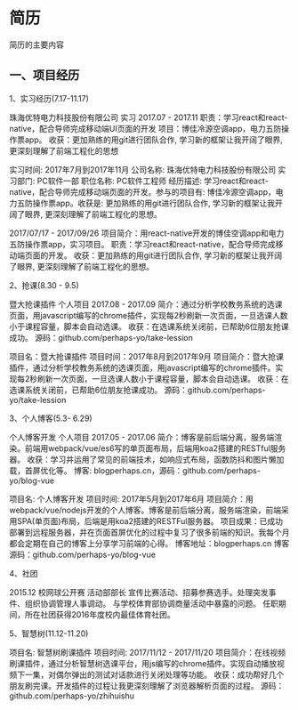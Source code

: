 <!-- 2017/9/13 -->

# 简历

简历的主要内容
<!--more-->

## 一、项目经历

1、实习经历(7.17-11.17)

珠海优特电力科技股份有限公司           实习                       2017.07 - 2017.11
职责：学习react和react-native，配合导师完成移动端UI页面的开发
项目：博佳冷源空调app，电力五防操作票app。
收获：更加熟练的用git进行团队合作, 学习新的框架让我开阔了眼界, 更深刻理解了前端工程化的思想

实习时间: 2017年7月到2017年11月
公司名称: 珠海优特电力科技股份有限公司
实习部门: PC软件一部
职位名称: PC软件工程师
经历描述: 学习react和react-native，配合导师完成移动端页面的开发。参与的项目有: 博佳冷源空调app，电力五防操作票app。收获是: 更加熟练的用git进行团队合作, 学习新的框架让我开阔了眼界, 更深刻理解了前端工程化的思想。

2017/07/17 - 2017/09/26
项目简介：用react-native开发的博佳空调app和电力五防操作票app，实习项目。
职责：学习react和react-native，配合导师完成移动端页面的开发。
收获：更加熟练的用git进行团队合作, 学习新的框架让我开阔了眼界, 更深刻理解了前端工程化的思想。

2、抢课(8.30 - 9.5)

暨大抢课插件                        个人项目                     2017.08 - 2017.09
简介：通过分析学校教务系统的选课页面，用javascript编写的chrome插件，实现每2秒刷新一次页面，一旦选课人数小于课程容量，脚本会自动选课。
收获：在选课系统关闭前，已帮助6位朋友抢课成功。
源码：github.com/perhaps-yo/take-lession

项目名：暨大抢课插件
项目时间：2017年8月到2017年9月
项目简介：暨大抢课插件，通过分析学校教务系统的选课页面，用javascript编写的chrome插件。实现每2秒刷新一次页面，一旦选课人数小于课程容量，脚本会自动选课。
收获：在选课系统关闭前，已帮助6位朋友抢课成功。
源码：github.com/perhaps-yo/take-lession

3、个人博客(5.3- 6.29)

个人博客开发                        个人项目                     2017.05 - 2017.06
简介：博客是前后端分离，服务端渲染。前端用webpack/vue/es6写的单页面布局，后端用koa2搭建的RESTful服务器。
收获：学习并运用了常见的前端技术，如响应式布局，函数防抖和图片懒加载，首屏优化等。
博客: blogperhaps.cn，源码：github.com/perhaps-yo/blog-vue

项目名: 个人博客开发
项目时间: 2017年5月到2017年6月
项目简介：用webpack/vue/nodejs开发的个人博客。博客是前后端分离，服务端渲染，前端采用SPA(单页面)布局，后端是用koa2搭建的RESTFul服务器。
项目成果：已成功部署到远程服务器，并在页面首屏优化的过程中复习了很多前端的知识。我每个月都会定期在自己的博客上分享学习前端的心得。
博客地址：blogperhaps.cn
博客源码：github.com/perhaps-yo/blog-vue

4、社团

2015.12 校网球公开赛 活动部部长
宣传比赛活动、招募参赛选手。处理突发事件、组织协调管理人事调动。
与学校体育部协调商量活动中暴露的问题。
任职期间，所在社团获得2016年度校内最佳体育社团。

5、智慧树(11.12-11.20)

项目名: 智慧树刷课插件
项目时间: 2017/11/12 - 2017/11/20
项目简介：在线视频刷课插件，通过分析智慧树选课平台，用js编写的chrome插件。实现自动播放视频下一集，对偶尔弹出的测试对话款进行关闭处理等功能。
收获：成功帮好几个朋友刷完课。开发插件的过程让我更深刻理解了浏览器解析页面的过程。
源码：github.com/perhaps-yo/zhihuishu
